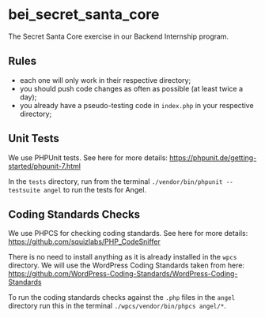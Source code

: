 # bei_secret_santa_core

The Secret Santa Core exercise in our Backend Internship program.

## Rules

- each one will only work in their respective directory;
- you should push code changes as often as possible (at least twice a day);
- you already have a pseudo-testing code in `index.php` in your respective directory;

## Unit Tests

We use PHPUnit tests. See here for more details: https://phpunit.de/getting-started/phpunit-7.html

In the `tests` directory, run from the terminal `./vendor/bin/phpunit --testsuite angel` to run the tests for Angel.

## Coding Standards Checks

We use PHPCS for checking coding standards. See here for more details: https://github.com/squizlabs/PHP_CodeSniffer

There is no need to install anything as it is already installed in the `wpcs` directory. We will use the WordPress Coding Standards taken from here: https://github.com/WordPress-Coding-Standards/WordPress-Coding-Standards

To run the coding standards checks against the `.php` files in the `angel` directory run this in the terminal `./wpcs/vendor/bin/phpcs angel/*`.
